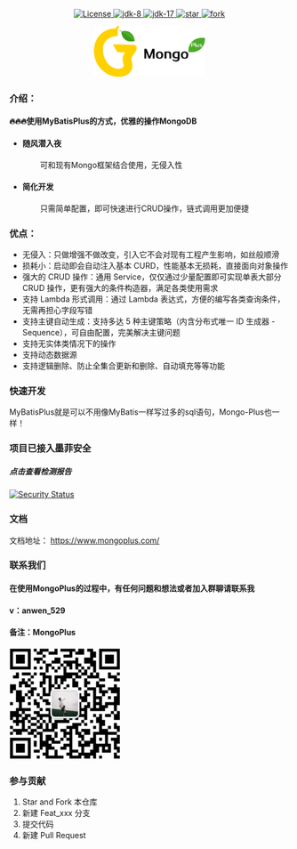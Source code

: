 <p align="center">
  <a href="https://gitee.com/anwena/mongo-plus/blob/master/LICENSE">
    <img src="https://img.shields.io/hexpm/l/plug.svg" alt="License">
  </a>
<a href="https://www.oracle.com/java/technologies/javase/javase-jdk8-downloads.html">
	<img src="https://img.shields.io/badge/JDK-8-green.svg" alt="jdk-8" />
</a>
<a target="_blank" href="https://www.oracle.com/java/technologies/javase/jdk17-archive-downloads.html">
	<img src="https://img.shields.io/badge/JDK-17-green.svg" alt="jdk-17" />
</a>
<a href='https://gitee.com/aizuda/mongo-plus/stargazers'>
  <img src='https://gitee.com/aizuda/mongo-plus/badge/star.svg?theme=gvp' alt='star'/>
</a>
<a href='https://gitee.com/aizuda/mongo-plus/members'>
  <img src='https://gitee.com/aizuda/mongo-plus/badge/fork.svg?theme=gvp' alt='fork'/>
</a>
</p>
<p style="text-align: center;">
<img style="width: 200px;display: inline-block;" src="logo.png" alt="MongoPlusLogo">
</p>

### 介绍：

#### 🔥🔥🔥使用MyBatisPlus的方式，优雅的操作MongoDB

* #### 随风潜入夜
  &nbsp;&nbsp;&nbsp;&nbsp;&nbsp;&nbsp;&nbsp;&nbsp;可和现有Mongo框架结合使用，无侵入性
* #### 简化开发
  &nbsp;&nbsp;&nbsp;&nbsp;&nbsp;&nbsp;&nbsp;&nbsp;只需简单配置，即可快速进行CRUD操作，链式调用更加便捷

### 优点：

* 无侵入：只做增强不做改变，引入它不会对现有工程产生影响，如丝般顺滑
* 损耗小：启动即会自动注入基本 CURD，性能基本无损耗，直接面向对象操作
* 强大的 CRUD 操作：通用 Service，仅仅通过少量配置即可实现单表大部分 CRUD 操作，更有强大的条件构造器，满足各类使用需求
* 支持 Lambda 形式调用：通过 Lambda 表达式，方便的编写各类查询条件，无需再担心字段写错
* 支持主键自动生成：支持多达 5 种主键策略（内含分布式唯一 ID 生成器 - Sequence），可自由配置，完美解决主键问题
* 支持无实体类情况下的操作
* 支持动态数据源
* 支持逻辑删除、防止全集合更新和删除、自动填充等等功能

### 快速开发

MyBatisPlus就是可以不用像MyBatis一样写过多的sql语句，Mongo-Plus也一样！

### 项目已接入墨菲安全
##### 点击查看检测报告
[![Security Status](https://www.murphysec.com/platform3/v31/badge/1810204695353073664.svg)](https://www.murphysec.com/console/report/1810204585500057600/1810204695353073664)

### 文档
文档地址： https://www.mongoplus.com/

### 联系我们
#### 在使用MongoPlus的过程中，有任何问题和想法或者加入群聊请联系我
#### v：anwen_529
#### 备注：MongoPlus
<img src="wx.png" alt="微信">

###  参与贡献

1.  Star and Fork 本仓库
2.  新建 Feat_xxx 分支
3.  提交代码
4.  新建 Pull Request
